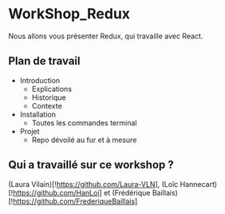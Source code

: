 # WorkShop_Redux

Nous allons vous présenter Redux, qui travaille avec React.

## Plan de travail

* Introduction
  * Explications
  * Historique
  * Contexte
* Installation
  * Toutes les commandes terminal
* Projet
  * Repo dévoilé au fur et à mesure

## Qui a travaillé sur ce workshop ?

(Laura Vilain)[!https://github.com/Laura-VLN], (Loïc Hannecart)[!https://github.com/HanLoi] et (Frédérique Baillais)[!https://github.com/FrederiqueBaillais]

